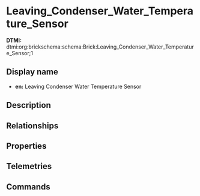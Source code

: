 # Leaving_Condenser_Water_Temperature_Sensor
**DTMI:** dtmi:org:brickschema:schema:Brick:Leaving_Condenser_Water_Temperature_Sensor;1
## Display name
- **en:** Leaving Condenser Water Temperature Sensor
## Description
## Relationships
## Properties
## Telemetries
## Commands
